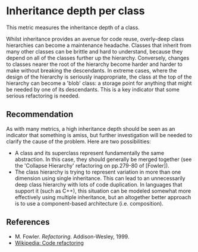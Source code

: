 # Inheritance depth per class
This metric measures the inheritance depth of a class.

Whilst inheritance provides an avenue for code reuse, overly-deep class hierarchies can become a maintenance headache. Classes that inherit from many other classes can be brittle and hard to understand, because they depend on all of the classes further up the hierarchy. Conversely, changes to classes nearer the root of the hierarchy become harder and harder to make without breaking the descendants. In extreme cases, where the design of the hierarchy is seriously inappropriate, the class at the top of the hierarchy can become a 'blob' class: a storage point for anything that might be needed by one of its descendants. This is a key indicator that some serious refactoring is needed.


## Recommendation
As with many metrics, a high inheritance depth should be seen as an indicator that something is amiss, but further investigation will be needed to clarify the cause of the problem. Here are two possibilities:

* A class and its superclass represent fundamentally the same abstraction. In this case, they should generally be merged together (see the 'Collapse Hierarchy' refactoring on pp.279-80 of \[Fowler\]).
* The class hierarchy is trying to represent variation in more than one dimension using single inheritance. This can lead to an unnecessarily deep class hierarchy with lots of code duplication.
In languages that support it (such as C++), this situation can be modeled somewhat more effectively using multiple inheritance, but an altogether better approach is to use a component-based architecture (i.e. composition).


## References
* M. Fowler. *Refactoring*. Addison-Wesley, 1999.
* [Wikipedia: Code refactoring](https://en.wikipedia.org/wiki/Code_refactoring)
